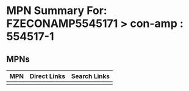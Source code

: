 



# MPN Summary For: FZECONAMP5545171 > con-amp : 554517-1

## MPNs
  

|MPN|Direct Links|Search Links|
| :--- | :--- | :--- |
||||
